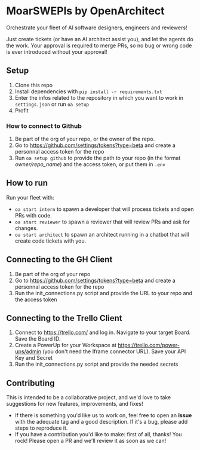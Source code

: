 # MoarSWEPls by OpenArchitect

Orchestrate your fleet of AI software designers, engineers and reviewers!

Just create tickets (or have an AI architect assist you), and let the agents do the work. Your approval is required to merge PRs, so no bug or wrong code is ever introduced without your approval!

## Setup

1. Clone this repo
2. Install dependencies with `pip install -r requirements.txt`
3. Enter the infos related to the repository in which you want to work in `settings.json` or run `oa setup`
4. Profit

### How to connect to Github

1. Be part of the org of your repo, or the owner of the repo.
2. Go to https://github.com/settings/tokens?type=beta and create a personnal access token for the repo
3. Run `oa setup github` to provide the path to your repo (in the format *owner/repo_name*) and the access token, or put them in `.env`

## How to run

Run your fleet with:
- `oa start intern` to spawn a developer that will process tickets and open PRs with code.
- `oa start reviewer` to spawn a reviewer that will review PRs and ask for changes.
- `oa start architect` to spawn an architect running in a chatbot that will create code tickets with you.

## Connecting to the GH Client

1. Be part of the org of your repo
2. Go to https://github.com/settings/tokens?type=beta and create a personnal access token for the repo
3. Run the init_connections.py script and provide the URL to your repo and the access token

## Connecting to the Trello Client

1. Connect to https://trello.com/ and log in. Navigate to your target Board. Save the Board ID.
2. Create a PowerUp for your Workspace at https://trello.com/power-ups/admin (you don't need the Iframe connector URL). Save your API Key and Secret
3. Run the init_connections.py script and provide the needed secrets

## Contributing

This is intended to be a collaborative project, and we'd love to take suggestions for new features, improvements, and fixes!

- If there is something you'd like us to work on, feel free to open an **Issue** with the adequate tag and a good description. If it's a bug, please add steps to reproduce it.
- If you have a contribution you'd like to make: first of all, thanks! You rock! Please open a PR and we'll review it as soon as we can!
